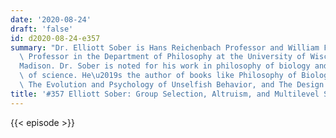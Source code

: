 ```yaml
---
date: '2020-08-24'
draft: 'false'
id: d2020-08-24-e357
summary: "Dr. Elliott Sober is Hans Reichenbach Professor and William F. Vilas Research\
  \ Professor in the Department of Philosophy at the University of Wisconsin\u2013\
  Madison. Dr. Sober is noted for his work in philosophy of biology and general philosophy\
  \ of science. He\u2019s the author of books like Philosophy of Biology, Unto Others:\
  \ The Evolution and Psychology of Unselfish Behavior, and The Design Argument."
title: '#357 Elliott Sober: Group Selection, Altruism, and Multilevel Selection'
---
```

{{< episode >}}
